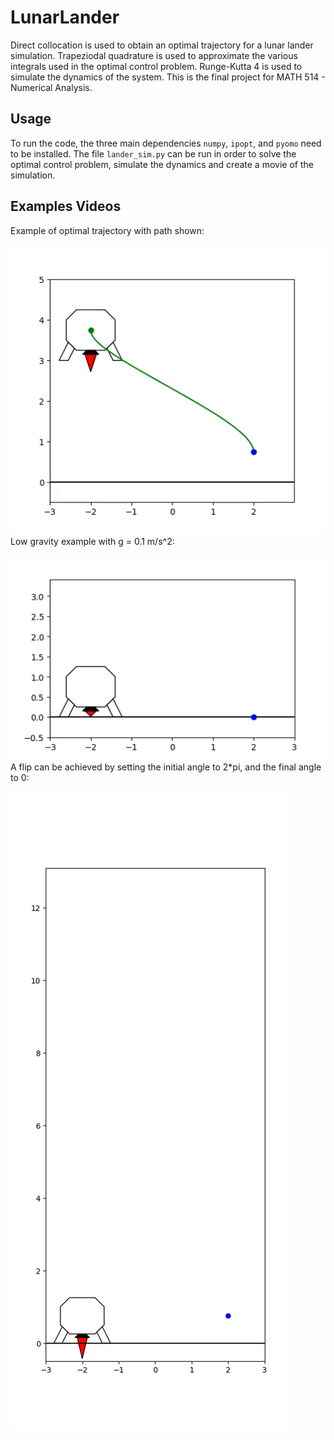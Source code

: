 # LunarLander
Direct collocation is used to obtain an optimal trajectory for a lunar lander simulation. Trapeziodal quadrature is used to approximate the various integrals used in the optimal control problem. Runge-Kutta 4 is used to simulate the dynamics of the system. This is the final project for MATH 514 - Numerical Analysis.

## Usage
To run the code, the three main dependencies `numpy`, `ipopt`, and `pyomo` need to be installed. The file `lander_sim.py` can be run in order to solve the optimal control problem, simulate the dynamics and create a movie of the simulation.

## Examples Videos
Example of optimal trajectory with path shown:

![](movies/gifs/show_traj.gif)
Low gravity example with g = 0.1 m/s^2:

![](movies/gifs/low_grav.gif)
A flip can be achieved by setting the initial angle to 2\*pi, and the final angle to 0:

![](movies/gifs/flip.gif)
